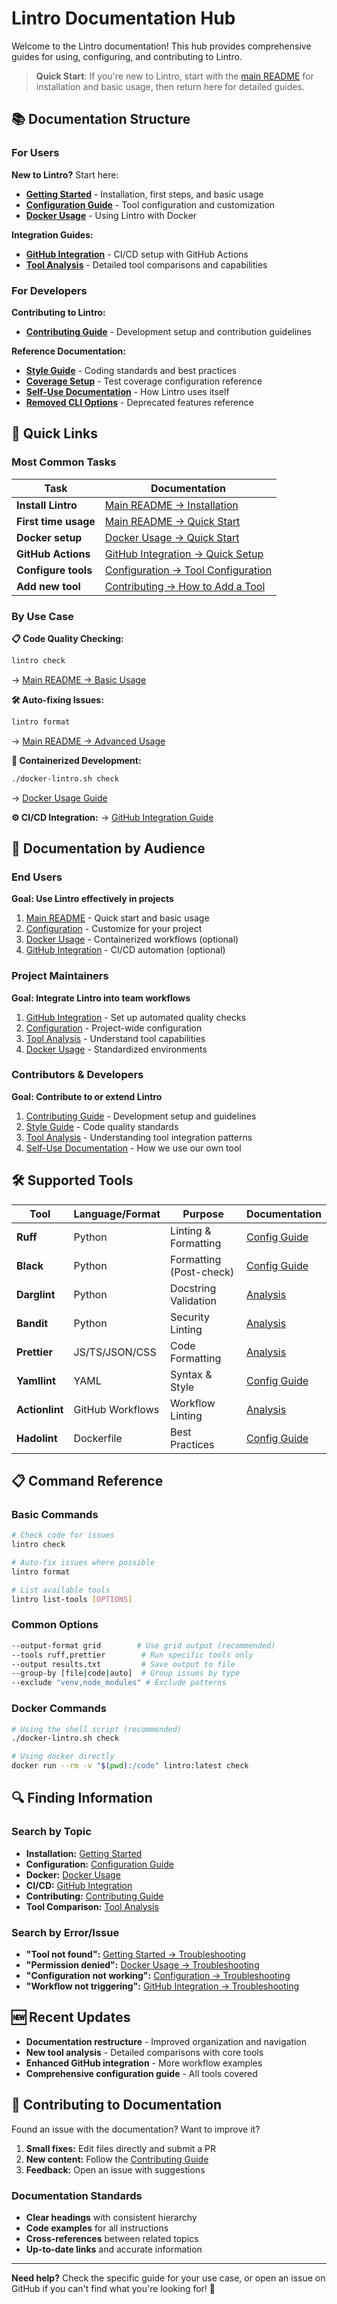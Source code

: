 # Lintro Documentation Hub

Welcome to the Lintro documentation! This hub provides comprehensive guides for using, configuring, and contributing to Lintro.

> **Quick Start**: If you're new to Lintro, start with the [main README](../README.md) for installation and basic usage, then return here for detailed guides.

## 📚 Documentation Structure

### For Users

**New to Lintro?** Start here:

- **[Getting Started](getting-started.md)** - Installation, first steps, and basic usage
- **[Configuration Guide](configuration.md)** - Tool configuration and customization
- **[Docker Usage](docker.md)** - Using Lintro with Docker

**Integration Guides:**

- **[GitHub Integration](github-integration.md)** - CI/CD setup with GitHub Actions
- **[Tool Analysis](tool-analysis/)** - Detailed tool comparisons and capabilities

### For Developers

**Contributing to Lintro:**

- **[Contributing Guide](contributing.md)** - Development setup and contribution guidelines

**Reference Documentation:**

- **[Style Guide](style-guide.md)** - Coding standards and best practices
- **[Coverage Setup](coverage-setup.md)** - Test coverage configuration reference
- **[Self-Use Documentation](lintro-self-use.md)** - How Lintro uses itself
- **[Removed CLI Options](removed_cli_options.md)** - Deprecated features reference

## 🚀 Quick Links

### Most Common Tasks

| Task                 | Documentation                                                             |
| -------------------- | ------------------------------------------------------------------------- |
| **Install Lintro**   | [Main README → Installation](../README.md#installation)                   |
| **First time usage** | [Main README → Quick Start](../README.md#quick-start)                     |
| **Docker setup**     | [Docker Usage → Quick Start](docker.md#quick-start)                       |
| **GitHub Actions**   | [GitHub Integration → Quick Setup](github-integration.md#quick-setup)     |
| **Configure tools**  | [Configuration → Tool Configuration](configuration.md#tool-configuration) |
| **Add new tool**     | [Contributing → How to Add a Tool](contributing.md#how-to-add-a-new-tool) |

### By Use Case

**📋 Code Quality Checking:**

```bash
lintro check
```

→ [Main README → Basic Usage](../README.md#basic-usage)

**🛠️ Auto-fixing Issues:**

```bash
lintro format
```

→ [Main README → Advanced Usage](../README.md#advanced-usage)

**🐳 Containerized Development:**

```bash
./docker-lintro.sh check
```

→ [Docker Usage Guide](docker.md)

**⚙️ CI/CD Integration:**
→ [GitHub Integration Guide](github-integration.md)

## 📖 Documentation by Audience

### End Users

**Goal: Use Lintro effectively in projects**

1. [Main README](../README.md) - Quick start and basic usage
2. [Configuration](configuration.md) - Customize for your project
3. [Docker Usage](docker.md) - Containerized workflows (optional)
4. [GitHub Integration](github-integration.md) - CI/CD automation (optional)

### Project Maintainers

**Goal: Integrate Lintro into team workflows**

1. [GitHub Integration](github-integration.md) - Set up automated quality checks
2. [Configuration](configuration.md) - Project-wide configuration
3. [Tool Analysis](tool-analysis/) - Understand tool capabilities
4. [Docker Usage](docker.md) - Standardized environments

### Contributors & Developers

**Goal: Contribute to or extend Lintro**

1. [Contributing Guide](contributing.md) - Development setup and guidelines
2. [Style Guide](style-guide.md) - Code quality standards
3. [Tool Analysis](tool-analysis/) - Understanding tool integration patterns
4. [Self-Use Documentation](lintro-self-use.md) - How we use our own tool

## 🛠️ Supported Tools

| Tool           | Language/Format  | Purpose                 | Documentation                                              |
| -------------- | ---------------- | ----------------------- | ---------------------------------------------------------- |
| **Ruff**       | Python           | Linting & Formatting    | [Config Guide](configuration.md#ruff-configuration)        |
| **Black**      | Python           | Formatting (Post-check) | [Config Guide](configuration.md#post-checks-configuration) |
| **Darglint**   | Python           | Docstring Validation    | [Analysis](tool-analysis/darglint-analysis.md)             |
| **Bandit**     | Python           | Security Linting        | [Analysis](tool-analysis/bandit-analysis.md)               |
| **Prettier**   | JS/TS/JSON/CSS   | Code Formatting         | [Analysis](tool-analysis/prettier-analysis.md)             |
| **Yamllint**   | YAML             | Syntax & Style          | [Config Guide](configuration.md#yamllint-configuration)    |
| **Actionlint** | GitHub Workflows | Workflow Linting        | [Analysis](tool-analysis/actionlint-analysis.md)           |
| **Hadolint**   | Dockerfile       | Best Practices          | [Config Guide](configuration.md#hadolint-configuration)    |

## 📋 Command Reference

### Basic Commands

```bash
# Check code for issues
lintro check

# Auto-fix issues where possible
lintro format

# List available tools
lintro list-tools [OPTIONS]
```

### Common Options

```bash
--output-format grid        # Use grid output (recommended)
--tools ruff,prettier        # Run specific tools only
--output results.txt         # Save output to file
--group-by [file|code|auto]  # Group issues by type
--exclude "venv,node_modules" # Exclude patterns
```

### Docker Commands

```bash
# Using the shell script (recommended)
./docker-lintro.sh check

# Using docker directly
docker run --rm -v "$(pwd):/code" lintro:latest check
```

## 🔍 Finding Information

### Search by Topic

- **Installation:** [Getting Started](getting-started.md#installation)
- **Configuration:** [Configuration Guide](configuration.md)
- **Docker:** [Docker Usage](docker.md)
- **CI/CD:** [GitHub Integration](github-integration.md)
- **Contributing:** [Contributing Guide](contributing.md)
- **Tool Comparison:** [Tool Analysis](tool-analysis/)

### Search by Error/Issue

- **"Tool not found":** [Getting Started → Troubleshooting](getting-started.md#troubleshooting)
- **"Permission denied":** [Docker Usage → Troubleshooting](docker.md#troubleshooting)
- **"Configuration not working":** [Configuration → Troubleshooting](configuration.md#troubleshooting-configuration)
- **"Workflow not triggering":** [GitHub Integration → Troubleshooting](github-integration.md#troubleshooting)

## 🆕 Recent Updates

- **Documentation restructure** - Improved organization and navigation
- **New tool analysis** - Detailed comparisons with core tools
- **Enhanced GitHub integration** - More workflow examples
- **Comprehensive configuration guide** - All tools covered

## 🤝 Contributing to Documentation

Found an issue with the documentation? Want to improve it?

1. **Small fixes:** Edit files directly and submit a PR
2. **New content:** Follow the [Contributing Guide](contributing.md)
3. **Feedback:** Open an issue with suggestions

### Documentation Standards

- **Clear headings** with consistent hierarchy
- **Code examples** for all instructions
- **Cross-references** between related topics
- **Up-to-date links** and accurate information

---

**Need help?** Check the specific guide for your use case, or open an issue on GitHub if you can't find what you're looking for! 🚀
